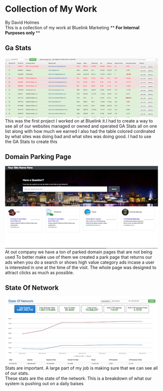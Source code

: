 Collection of My Work 
==============
By David Holmes<br/>
	This is a collection of my work at Bluelink Marketing
	** <b>For Internal Purposes only </b>**
<h2>Ga Stats</h2>
<img src="ga_stats.png">
This was the first project I worked on at Bluelink it.I had to create a way to see all of our 
websites managed or owned and operated GA Stats all on one list along with how much we earned
I also had the table colored cordinated by what sites was doing bad and what sites was doing good.
I had to use the GA Stats to create this 

<h2>Domain Parking Page</h2>
<img src="domain_parking.png">
At out company we have a ton of parked domain pages that are not being used
To better make use of them we created a park page that returns our ads when you do a search
or shows high value category ads incase a user is interested in one at the time of the visit.
The whole page was designed to attract clicks as much as possible.

<h2>State Of Network</h2>
<img src="state_of_network.png">
Stats are important. A large part of my job is making sure that we can see all of our stats.<br/>
These stats are the state of the network. This is a breakdown of what our system is pushing out on a daily baises  


